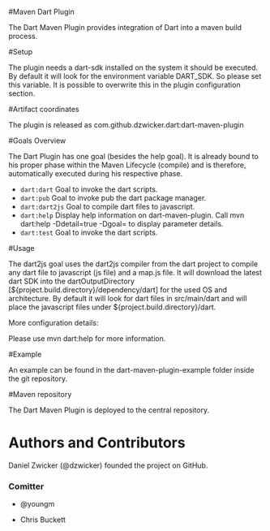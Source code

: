 #Maven Dart Plugin

The Dart Maven Plugin provides integration of Dart into a maven build process.

#Setup

The plugin needs a dart-sdk installed on the system it should be executed. By default it will look for the environment variable DART_SDK. So please set this variable.
It is possible to overwrite this in the plugin configuration section.

#Artifact coordinates

The plugin is released as com.github.dzwicker.dart:dart-maven-plugin

#Goals Overview

The Dart Plugin has one goal (besides the help goal). It is already bound to his proper phase within the Maven Lifecycle (compile) and is therefore, automatically executed during his respective phase.

* `dart:dart` Goal to invoke the dart scripts.
* `dart:pub` Goal to invoke pub the dart package manager.
* `dart:dart2js` Goal to compile dart files to javascript.
* `dart:help` Display help information on dart-maven-plugin. Call mvn dart:help -Ddetail=true -Dgoal=<goal-name> to display parameter details.
* `dart:test` Goal to invoke the dart scripts.

#Usage

The dart2js goal uses the dart2js compiler from the dart project to compile any dart file to javascript (js file) and a map.js file. It will download the latest dart SDK into the dartOutputDirectory [${project.build.directory}/dependency/dart] for the used OS and architecture. By default it will look for dart files in src/main/dart and will place the javascript files under ${project.build.directory}/dart.

More configuration details:

Please use mvn dart:help for more information.

#Example

An example can be found in the dart-maven-plugin-example folder inside the git repository.

#Maven repository

The Dart Maven Plugin is deployed to the central repository.

# Authors and Contributors
Daniel Zwicker (@dzwicker) founded the project on GitHub.

### Comitter

* @youngm

* Chris Buckett
